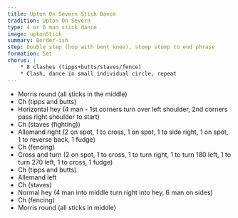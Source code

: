```yaml
---
title: Upton On Severn Stick Dance
tradition: Upton On Severn
type: 4 or 6 man stick dance
image: uptonStick
summary: Border-ish
step: Double step (hop with bent knee), stomp stomp to end phrase
formation: Set
chorus: | 
    * 8 clashes (tipps+butts/staves/fence)
    * Clash, dance in small individual circle, repeat
---
```

* Morris round (all sticks in the middle)
* Ch (tipps and butts)
* Horizontal hey (4 man - 1st corners turn over left shoulder, 2nd corners pass right shoulder to start)
* Ch (staves (fighting))
* Allemand right (2 on spot, 1 to cross, 1 on spot, 1 to side right, 1 on spot, 1 to reverse back, 1 fudge)
* Ch (fencing)
* Cross and turn (2 on spot, 1 to cross, 1 to turn right, 1 to turn 180 left, 1 to turn 270 left, 1 to cross, 1 fudge)
* Ch (tipps and butts)
* Allemand left
* Ch (staves)
* Normal hey (4 man into middle turn right into hey, 6 man on sides)
* Ch (fencing)
* Morris round (all sticks in middle)